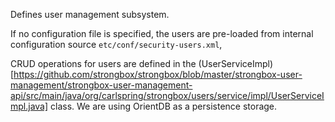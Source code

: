 Defines user management subsystem. 

If no configuration file is specified, the users are pre-loaded from internal configuration source `etc/conf/security-users.xml`,

CRUD operations for users are defined in the (UserServiceImpl)[https://github.com/strongbox/strongbox/blob/master/strongbox-user-management/strongbox-user-management-api/src/main/java/org/carlspring/strongbox/users/service/impl/UserServiceImpl.java] class. We are using OrientDB as a persistence storage.
